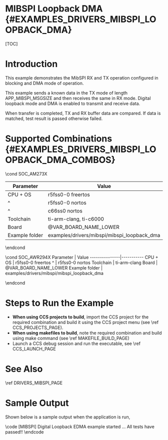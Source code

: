 # MIBSPI Loopback DMA {#EXAMPLES_DRIVERS_MIBSPI_LOOPBACK_DMA}

[TOC]

# Introduction

This example demonstrates the MibSPI RX and TX operation configured
in blocking and DMA mode of operation.

This example sends a known data in the TX mode of length 
APP_MIBSPI_MSGSIZE and then receives the same in RX mode. 
Digital loopback mode and DMA is enabled to transmit and receive data.

When transfer is completed, TX and RX buffer data are compared.
If data is matched, test result is passed otherwise failed.

# Supported Combinations {#EXAMPLES_DRIVERS_MIBSPI_LOOPBACK_DMA_COMBOS}

\cond SOC_AM273X

 Parameter      | Value
 ---------------|-----------
 CPU + OS       | r5fss0-0 freertos
 ^              | r5fss0-0 nortos
 ^              | c66ss0 nortos
 Toolchain      | ti-arm-clang, ti-c6000
 Board          | @VAR_BOARD_NAME_LOWER
 Example folder | examples/drivers/mibspi/mibspi_loopback_dma
 
 \endcond
 
 \cond SOC_AWR294X
 Parameter      | Value
 ---------------|-----------
 CPU + OS       | r5fss0-0 freertos
 ^              | r5fss0-0 nortos
 Toolchain      | ti-arm-clang
 Board          | @VAR_BOARD_NAME_LOWER
 Example folder | examples/drivers/mibspi/mibspi_loopback_dma

\endcond

# Steps to Run the Example

- **When using CCS projects to build**, import the CCS project for the required combination
  and build it using the CCS project menu (see \ref CCS_PROJECTS_PAGE).
- **When using makefiles to build**, note the required combination and build using
  make command (see \ref MAKEFILE_BUILD_PAGE)
- Launch a CCS debug session and run the executable, see \ref CCS_LAUNCH_PAGE

# See Also

\ref DRIVERS_MIBSPI_PAGE

# Sample Output

Shown below is a sample output when the application is run,

\code
[MIBSPI] Digital Loopback EDMA example started ...
All tests have passed!!
\endcode

